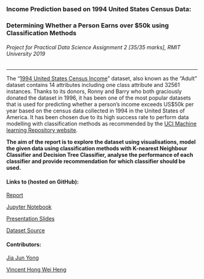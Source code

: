 ### Income Prediction based on 1994 United States Census Data: 

### Determining Whether a Person Earns over $50k using Classification Methods

###### Project for Practical Data Science Assignment 2 [35/35 marks], RMIT University 2019

------



The “[1994 United States Census Income](https://archive.ics.uci.edu/ml/datasets/adult)” dataset, also known as the “Adult” dataset contains 14 attributes including one class attribute and 32561 instances. Thanks to its donors, Ronny and Barry who both graciously donated the dataset in 1996, it has been one of the most popular datasets that is used for predicting whether a person’s income exceeds US$50k per year based on the census data collected in 1994 in the United States of America. It has been chosen due to its high success rate to perform data modelling with classification methods as recommended by the [UCI Machine learning Repository website](https://archive.ics.uci.edu/ml/datasets/adult). 

**The aim of the report is to explore the dataset using visualisations, model the given data using classification methods with K-nearest Neighbour Classifier and Decision Tree Classifier, analyse the performance of each classifier and provide recommendation for which classifier should be used.**



#### Links to (hosted on GitHub):

[Report](https://github.com/yongjiajun/Income-Prediction-DataSci/blob/master/report.pdf)

[Jupyter Notebook](https://github.com/yongjiajun/Income-Prediction-DataSci/blob/master/notebook.ipynb)

[Presentation Slides](https://github.com/yongjiajun/Income-Prediction-DataSci/blob/master/presentation.pdf)

[Dataset Source](https://archive.ics.uci.edu/ml/datasets/adult)



#### Contributors:

[Jia Jun Yong](https://github.com/yongjiajun/)

[Vincent Hong Wei Heng](https://github.com/Vincent0102)